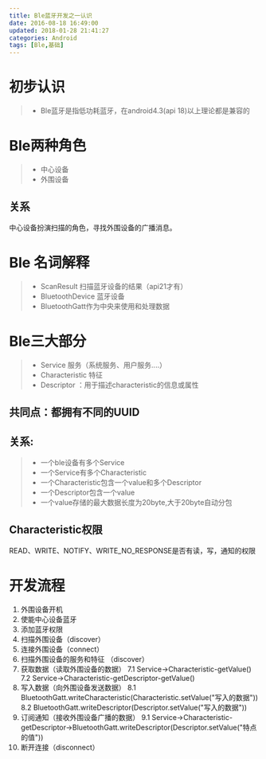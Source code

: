 ```yaml
---
title: Ble蓝牙开发之一认识
date: 2016-08-18 16:49:00
updated: 2018-01-28 21:41:27categories: Android
tags: [Ble,基础]
---
```


# 初步认识
>* Ble蓝牙是指低功耗蓝牙，在android4.3(api 18)以上理论都是兼容的

# Ble两种角色
>* 中心设备
>* 外围设备

## 关系
中心设备扮演扫描的角色，寻找外围设备的广播消息。

# Ble 名词解释
>* ScanResult 扫描蓝牙设备的结果（api21才有）
>* BluetoothDevice 蓝牙设备
>* BluetoothGatt作为中央来使用和处理数据

# Ble三大部分
>* Service 服务（系统服务、用户服务....）
>* Characteristic 特征
>* Descriptor ：用于描述characteristic的信息或属性

## 共同点：都拥有不同的UUID

## 关系: 
>* 一个ble设备有多个Service
>* 一个Service有多个Characteristic
>* 一个Characteristic包含一个value和多个Descriptor
>* 一个Descriptor包含一个value
>* 一个value存储的最大数据长度为20byte,大于20byte自动分包

## Characteristic权限
READ、WRITE、NOTIFY、WRITE_NO_RESPONSE是否有读，写，通知的权限

# 开发流程
1. 外围设备开机
2. 使能中心设备蓝牙
3. 添加蓝牙权限
4. 扫描外围设备（discover）
5. 连接外围设备（connect）
6. 扫描外围设备的服务和特征 （discover）
7. 获取数据（读取外围设备的数据）
  7.1 Service->Characteristic-getValue()
  7.2 Service->Characteristic-getDescriptor-getValue()
8. 写入数据（向外围设备发送数据）
  8.1 BluetoothGatt.writeCharacteristic(Characteristic.setValue("写入的数据"))
  8.2 BluetoothGatt.writeDescriptor(Descriptor.setValue("写入的数据"))
9. 订阅通知（接收外围设备广播的数据）
  9.1 Service->Characteristic-getDescriptor->BluetoothGatt.writeDescriptor(Descriptor.setValue("特点的值"))
10. 断开连接（disconnect）


